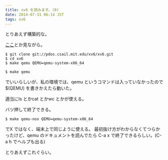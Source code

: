 ```yaml
---
title: xv6 を読みます。(0)
date: 2014-07-31 06:14 JST
tags: xv6
---
```


とりあえず構築的な。

[ここ](http://peta.okechan.net/blog/archives/1210)とか見ながら。

<p>
<pre><code>$ git clone git://pdos.csail.mit.edu/xv6/xv6.git
$ cd xv6
$ make qemu QEMU=qemu-system-x86_64
</code></pre>
</p>

<pre><code>$ make qemu</code></pre>
でいいらしいが、私の環境では、qemu というコマンドは入っていなかったので$(QEMU) を書きかえたら動いた。

適当にls とかcat とかwc とかが使える。

バツ押して終了できる。

<pre><code>$ make qemu-nox QEMU=qemu-system-x86_64
</code></pre>

でX ではなく、端末上で同じように使える。
最初抜け方がわからなくてつらかったけど、qemu のドキュメントを読んでたら
C-a x で終了できるらしい。(C-a h でヘルプも出る)

とりあえずこれぐらい。
